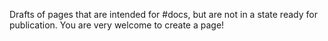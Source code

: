 Drafts of pages that are intended for #docs, but are not in a state ready for publication. You are very welcome to create a page!
